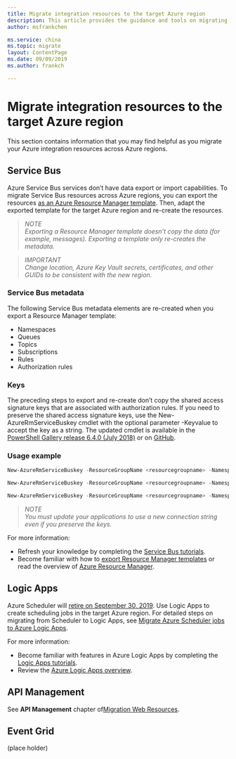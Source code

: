 ```yaml
---
title: Migrate integration resources to the target Azure region
description: This article provides the guidance and tools on migrating integration resources to targey Azure region.
author: msfrankchen

ms.service: china 
ms.topic: migrate
layout: ContentPage 
ms.date: 09/09/2019
ms.author: frankch

---
```




# Migrate integration resources to the target Azure region

This section contains information that you may find helpful as you migrate your Azure integration resources across Azure regions.

## Service Bus

Azure Service Bus services don’t have data export or import capabilities. To migrate Service Bus resources across Azure regions, you can export the resources [as an Azure Resource Manager template](https://docs.azure.cn/azure-resource-manager/manage-resource-groups-portal#export-resource-groups-to-templates). Then, adapt the exported template for the target Azure region and re-create the resources.

>*NOTE*  
>*Exporting a Resource Manager template doesn’t copy the data (for example, messages). Exporting a template only re-creates the metadata.*

>*IMPORTANT*  
>*Change location, Azure Key Vault secrets, certificates, and other GUIDs to be consistent with the new region.*

### Service Bus metadata
The following Service Bus metadata elements are re-created when you export a Resource Manager template:
*	Namespaces
* Queues
* Topics
* Subscriptions
* Rules
* Authorization rules

### Keys

The preceding steps to export and re-create don’t copy the shared access signature keys that are associated with authorization rules. If you need to preserve the shared access signature keys, use the New-AzureRmServiceBuskey cmdlet with the optional parameter
-Keyvalue to accept the key as a string. The updated cmdlet is available in the [PowerShell Gallery release 6.4.0 (July 2018)](https://www.powershellgallery.com/packages/AzureRM/6.4.0) or on [GitHub](https://github.com/Azure/azure-powershell/releases/tag/v6.4.0-July2018).

 

### Usage example
```PowerShell
New-AzureRmServiceBuskey -ResourceGroupName <resourcegroupname> -Namespace <namespace> -Name <name of Authorization rule> -RegenerateKey <PrimaryKey/SecondaryKey> -KeyValue <string-keyvalue>
```
```powershell
New-AzureRmServiceBuskey -ResourceGroupName <resourcegroupname> -Namespace <namespace> -Queue <queuename> -Name <name of Authorization rule> - RegenerateKey <PrimaryKey/SecondaryKey> -KeyValue <string-keyvalue>
```
```powershell
New-AzureRmServiceBuskey -ResourceGroupName <resourcegroupname> -Namespace <namespace> -Topic <topicname> -Name <name of Authorization rule> - RegenerateKey <PrimaryKey/SecondaryKey> -KeyValue <string-keyvalue>
```
>*NOTE*  
>*You must update your applications to use a new connection string even if you preserve the keys.*

For more information: 
* Refresh your knowledge by completing the [Service Bus tutorials](https://docs.azure.cn/service-bus-messaging/#step-by-step-tutorials).
* Become familiar with how to [export Resource Manager templates](https://docs.azure.cn/azure-resource-manager/manage-resource-groups-portal#export-resource-groups-to-templates) or read the overview of [Azure Resource Manager](https://docs.azure.cn/azure-resource-manager/resource-group-overview).



## Logic Apps

Azure Scheduler will [retire on September 30, 2019](https://azure.microsoft.com/updates/azure-scheduler-will-retire-on-september-30-2019/). Use Logic Apps to create scheduling jobs in the target Azure region. For detailed steps on migrating from Scheduler to Logic Apps, see [Migrate Azure Scheduler jobs to Azure Logic Apps](https://docs.azure.cn/scheduler/migrate-from-scheduler-to-logic-apps).


For more information: 
*	Become familiar with features in Azure Logic Apps by completing the [Logic Apps tutorials](https://docs.azure.cn/logic-apps/#step-by-step-tutorials).
* Review the [Azure Logic Apps overview](https://docs.azure.cn/logic-apps/logic-apps-overview).

## API Management
See **API Management** chapter of[Migration Web Resources](../china-migration-guidance-web.md).

## Event Grid
(place holder)
